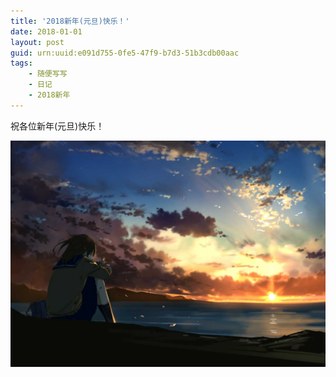 ```yaml
---
title: '2018新年(元旦)快乐！'
date: 2018-01-01
layout: post
guid: urn:uuid:e091d755-0fe5-47f9-b7d3-51b3cdb00aac
tags:
    - 随便写写
    - 日记
    - 2018新年
---
```


祝各位新年(元旦)快乐！

![img](/media/files/2018/01/01/img.jpg)

